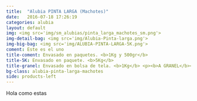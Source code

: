```yaml
---
title:  "Alubia PINTA LARGA (Machotes)"
date:   2016-07-18 17:26:19
categories: alubia
layout: default
img: <img src='img/sm_alubias/pinta_larga_machotes_sm.png'>
img-detail-bag: <img src='img/Alubia-Pinta-larga.png'>
img-big-bag: <img src='img/ALUBIA-PINTA-LARGA-5K.png'>
coment: Este es el uno
title-coment: Envasado en paquetes. <b>1Kg y 500gr</b>
title-5K: Envasado en paquete. <b>5Kg</b>
title-granel: Envasado en bolsa de tela. <b>1Kg</b> <p><b>A GRANEL</b><br> Envasado en bolsa de <b>10Kg, 25Kg</b> 
bg-class: alubia-pinta-larga-machotes 
side: products-left
---
```


Hola como estas